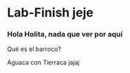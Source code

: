 # Lab-Finish jeje

### Hola Holita, nada que ver por aquí













































Qué es el barroco?

Aguaca con Tierraca jajaj

